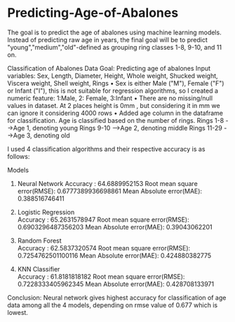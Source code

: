 # Predicting-Age-of-Abalones
The goal is to predict the age of abalones using machine learning models. Instead of predicting raw age in years, the final goal will be to predict "young","medium","old"-defined as grouping ring classes 1-8, 9-10, and 11 on.




Classification of Abalones Data
Goal: Predicting age of abalones
Input variables: Sex, Length, Diameter, Height, Whole weight, Shucked weight, Viscera weight, Shell weight, Rings
•	Sex is either Male ("M"), Female ("F") or Infant ("I"), this is not suitable for regression algorithms, so I created a numeric feature: 1:Male, 2: Female, 3:Infant	
•	There are no missing/null values in dataset. At 2 places height is 0mm , but considering it in mm we can ignore it considering 4000 rows
•	Added age column in the dataframe for classification. Age is classified based on the number of rings.
Rings 1-8 -->Age 1, denoting young
Rings 9-10 -->Age 2, denoting middle
Rings 11-29 -->Age 3, denoting old
 

I used 4 classification algorithms and their respective accuracy is as follows:

Models	
1. Neural Network
Accuracy : 64.6889952153
Root mean square error(RMSE): 0.6777389936698861
Mean Absolute error(MAE): 0.388516746411

2. Logistic Regression	
Accuracy : 65.2631578947
Root mean square error(RMSE):	0.6903296487356203
Mean Absolute error(MAE): 0.39043062201

3. Random Forest	
Accuracy : 62.5837320574
Root mean square error(RMSE):	0.7254762501100116
Mean Absolute error(MAE):	0.424880382775

4. KNN Classifier	
Accuracy : 61.8181818182
Root mean square error(RMSE):	0.7228333405962345
Mean Absolute error(MAE):	0.428708133971

Conclusion: Neural network gives highest accuracy for classification of age data among all the 4 models, depending on rmse value of 0.677 which is lowest.

